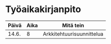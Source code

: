 # Työaikakirjanpito

| Päivä | Aika | Mitä tein                 |
| ----- | ---- | ------------------------- |
| 14.6. | 8    | Arkkitehtuurisuunnittelua |
